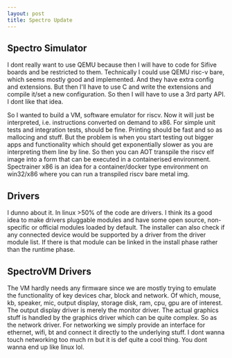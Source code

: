 ```yaml
---
layout: post
title: Spectro Update
---
```

## Spectro Simulator

I dont really want to use QEMU because then I will have to code for Sifive boards and be restricted to them. Technically I could use QEMU risc-v bare, which seems mostly good and implemented. And they have extra config and extensions. But then I'll have to use C and write the extensions and compile it/set a new configuration. So then I will have to use a 3rd party API. I dont like that idea.

So I wanted to build a VM, software emulator for riscv. Now it will just be interpreted, i.e. instructions converted on demand to x86. For simple unit tests and integration tests, should be fine. Printing should be fast and so as mallocing and stuff. But the problem is when you start testing out bigger apps and functionality which should get exponentially slower as you are interpreting them line by line. So then you can AOT transpile the riscv elf image into a form that can be executed in a containerised environment. Spectrainer x86 is an idea for a container/docker type environment on win32/x86 where you can run a transpiled riscv bare metal img.

## Drivers

I dunno about it. In linux >50% of the code are drivers. I think its a good idea to make drivers pluggable modules and have some open source, non-specific or official modules loaded by default. The installer can also check if any connected device would be supported by a driver from the driver module list. If there is that module can be linked in the install phase rather than the runtime phase.

## SpectroVM Drivers

The VM hardly needs any firmware since we are mostly trying to emulate the functionality of key devices char, block and network. Of which, mouse, kb, speaker, mic, output display, storage disk, ram, cpu, gpu are of interest. The output display driver is merely the monitor driver. The actual graphics stuff is handled by the graphics driver which can be quite complex. So as the network driver. For networking we simply provide an interface for ethernet, wifi, bt and connect it directly to the underlying stuff. I dont wanna touch networking too much rn but it is def quite a cool thing. You dont wanna end up like linux lol.
